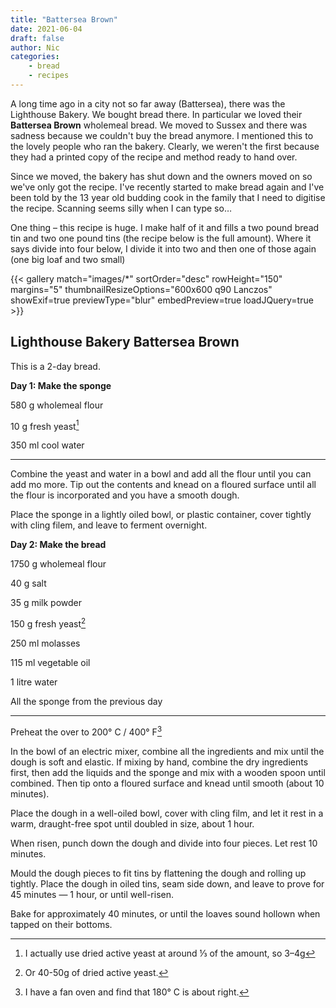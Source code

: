 ```yaml
---
title: "Battersea Brown"
date: 2021-06-04
draft: false
author: Nic
categories:
    - bread
    - recipes
---
```


A long time ago in a city not so far away (Battersea), there was the Lighthouse 
Bakery. We bought bread there. In particular we loved their __Battersea Brown__ 
wholemeal bread. We moved to Sussex and there was sadness because we couldn't buy 
the bread anymore. I mentioned this to the lovely people who ran the bakery. 
Clearly, we weren't the first because they had a printed copy of the recipe and 
method ready to hand over. 

<!--more-->

Since we moved, the bakery has shut down and the owners moved on so we've only got the recipe. I've recently started to make bread again and I've been told by the 13 year old budding cook in the family that I need 
to digitise the recipe. Scanning seems silly when I can type so…

One thing – this recipe is huge. I make half of it and fills a two pound bread tin
and two one pound tins (the recipe below is the full amount). Where it says divide into four below, I divide it into two and then one of those again (one big loaf and two small)

{{< gallery match="images/*" sortOrder="desc" rowHeight="150" margins="5" thumbnailResizeOptions="600x600 q90 Lanczos" showExif=true previewType="blur" embedPreview=true loadJQuery=true >}}

## Lighthouse Bakery Battersea Brown

This is a 2-day bread.

__Day 1: Make the sponge__

580 g wholemeal flour

10 g fresh yeast[^1]

350 ml cool water

---


Combine the yeast and water in a bowl and add all the flour until you can add mo more. Tip out the contents and knead on a floured surface until all the flour is incorporated and you have a smooth dough.

Place the sponge in a lightly oiled bowl, or plastic container, cover tightly with cling filem, and leave to ferment overnight. 

__Day 2: Make the bread__

1750 g wholemeal flour

40 g salt

35 g milk powder

150 g fresh yeast[^2]

250 ml molasses

115 ml vegetable oil

1 litre water

All the sponge from the previous day

---

Preheat the over to 200° C / 400° F[^3]

In the bowl of an electric mixer, combine all the ingredients and mix until the dough is soft and elastic. If mixing by hand, combine the dry ingredients first, then add the liquids and the sponge and mix with a wooden spoon until combined. Then tip onto a floured surface and knead until smooth (about 10 minutes).

Place the dough in a well-oiled bowl, cover with cling film, and let it rest in a warm, draught-free spot until doubled in size, about 1 hour. 

When risen, punch down the dough and divide into four pieces. Let rest 10 minutes. 

Mould the dough pieces to fit tins by flattening the dough and rolling up tightly. Place the dough in oiled tins, seam side down, and leave to prove for 45 minutes — 1 hour, or until well-risen. 

Bake for approximately 40 minutes, or until the loaves sound hollown when tapped on their bottoms.


[^1]: I actually use dried active yeast at around ⅓ of the amount, so 3–4g
[^2]: Or 40-50g of dried active yeast.
[^3]: I have a fan oven and find that 180° C is about right. 



